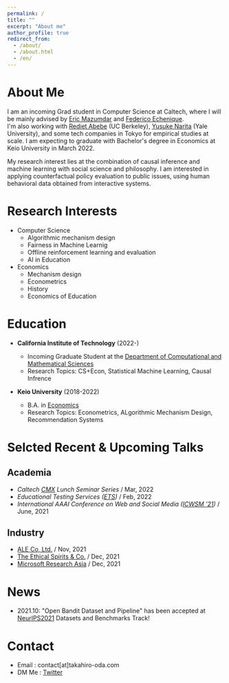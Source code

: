 ```yaml
---
permalink: /
title: ""
excerpt: "About me"
author_profile: true
redirect_from: 
  - /about/
  - /about.html
  - /en/
---
```


# About Me
I am an incoming Grad student in Computer Science at Caltech, where I will be mainly advised by [Eric Mazumdar](http://users.cms.caltech.edu/~mazumdar) and [Federico Echenique](http://www.its.caltech.edu/~fede/). <br>
I'm also working with [Rediet Abebe](https://www.redietabebe.com/) (UC Berkeley), [Yusuke Narita](https://www.yusuke-narita.com/) (Yale University), and some tech companies in Tokyo for empirical studies at scale. I am expecting to graduate with Bachelor's degree in Economics at Keio University in March 2022.

My research interest lies at the combination of causal inference and machine learning with social science and philosophy. I am interested in applying counterfactual policy evaluation to public issues, using human behavioral data obtained from interactive systems.

# Research Interests
- Computer Science
    - Algorithmic mechanism design
    - Fairness in Machine Learnig
    - Offline reinforcement learning and evaluation
    - AI in Education
- Economics
    - Mechanism design
    - Econometrics
    - History
    - Economics of Education

# Education
- **California Institute of Technology** (2022-)
  - Incoming Graduate Student at the [Department of Computational and Mathematical Sciences](https://www.cms.caltech.edu/)
  - Research Topics: CS+Econ, Statistical Machine Learning, Causal Infrence 

- **Keio University** (2018-2022)
  - B.A. in [Economics](https://www.econ.keio.ac.jp/en/)
  - Research Topics: Econometrics, ALgorithmic Mechanism Design, Recommendation Systems


# Selcted Recent & Upcoming Talks

## Academia
- *Caltech [CMX](http://cmx.caltech.edu/) Lunch Seminar Series* / Mar, 2022
- *Educational Testing Services ([ETS](https://www.ets.org/))* / Feb, 2022
- *International AAAI Conference on Web and Social Media ([ICWSM '21](https://www.icwsm.org/2021/index.html))* / June, 2021

## Industry
- [ALE Co, Ltd.](https://star-ale.com/en/) / Nov, 2021
- [The Ethical Spirits & Co.](https://ethicalspirits.jp/en/) / Dec, 2021
- [Microsoft Research Asia](https://www.microsoft.com/en-us/research/lab/microsoft-research-asia/) / Dec, 2021


# News
- 2021.10:  "Open Bandit Dataset and Pipeline" has been accepted at [NeurIPS2021](https://nips.cc/Conferences/2021) Datasets and Benchmarks Track!


# Contact
- Email : contact[at]takahiro-oda.com
- DM Me : [Twitter](https://twitter.com/0directi0n_)
